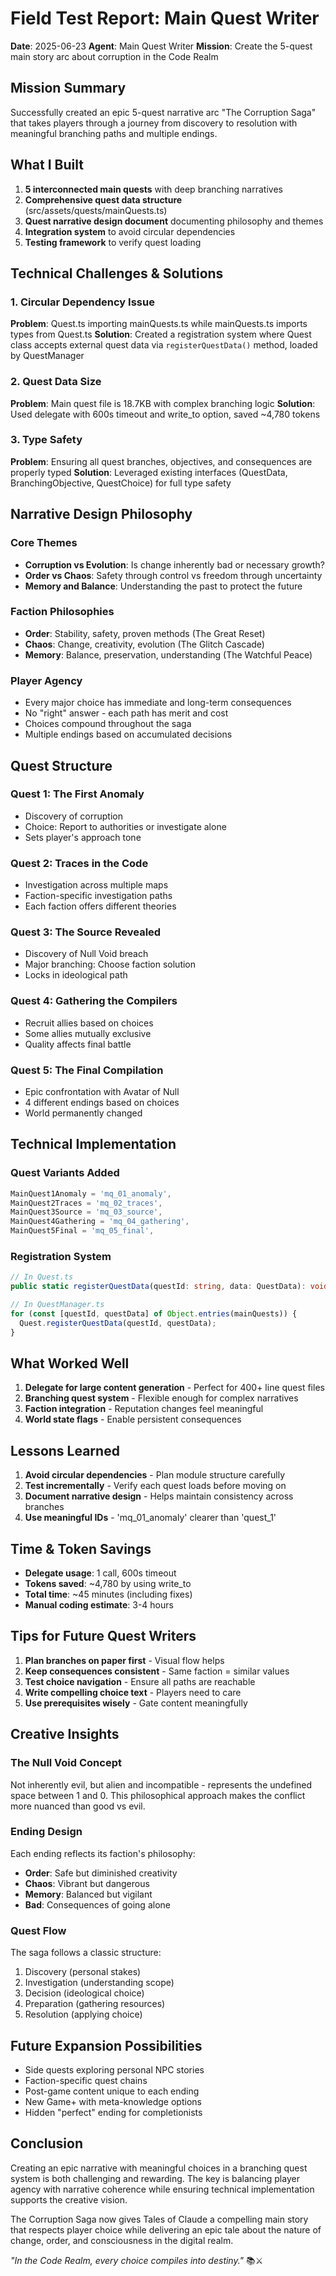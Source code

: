 # Field Test Report: Main Quest Writer
**Date**: 2025-06-23
**Agent**: Main Quest Writer
**Mission**: Create the 5-quest main story arc about corruption in the Code Realm

## Mission Summary
Successfully created an epic 5-quest narrative arc "The Corruption Saga" that takes players through a journey from discovery to resolution with meaningful branching paths and multiple endings.

## What I Built
1. **5 interconnected main quests** with deep branching narratives
2. **Comprehensive quest data structure** (src/assets/quests/mainQuests.ts)
3. **Quest narrative design document** documenting philosophy and themes
4. **Integration system** to avoid circular dependencies
5. **Testing framework** to verify quest loading

## Technical Challenges & Solutions

### 1. Circular Dependency Issue
**Problem**: Quest.ts importing mainQuests.ts while mainQuests.ts imports types from Quest.ts
**Solution**: Created a registration system where Quest class accepts external quest data via `registerQuestData()` method, loaded by QuestManager

### 2. Quest Data Size
**Problem**: Main quest file is 18.7KB with complex branching logic
**Solution**: Used delegate with 600s timeout and write_to option, saved ~4,780 tokens

### 3. Type Safety
**Problem**: Ensuring all quest branches, objectives, and consequences are properly typed
**Solution**: Leveraged existing interfaces (QuestData, BranchingObjective, QuestChoice) for full type safety

## Narrative Design Philosophy

### Core Themes
- **Corruption vs Evolution**: Is change inherently bad or necessary growth?
- **Order vs Chaos**: Safety through control vs freedom through uncertainty
- **Memory and Balance**: Understanding the past to protect the future

### Faction Philosophies
- **Order**: Stability, safety, proven methods (The Great Reset)
- **Chaos**: Change, creativity, evolution (The Glitch Cascade)
- **Memory**: Balance, preservation, understanding (The Watchful Peace)

### Player Agency
- Every major choice has immediate and long-term consequences
- No "right" answer - each path has merit and cost
- Choices compound throughout the saga
- Multiple endings based on accumulated decisions

## Quest Structure

### Quest 1: The First Anomaly
- Discovery of corruption
- Choice: Report to authorities or investigate alone
- Sets player's approach tone

### Quest 2: Traces in the Code
- Investigation across multiple maps
- Faction-specific investigation paths
- Each faction offers different theories

### Quest 3: The Source Revealed
- Discovery of Null Void breach
- Major branching: Choose faction solution
- Locks in ideological path

### Quest 4: Gathering the Compilers
- Recruit allies based on choices
- Some allies mutually exclusive
- Quality affects final battle

### Quest 5: The Final Compilation
- Epic confrontation with Avatar of Null
- 4 different endings based on choices
- World permanently changed

## Technical Implementation

### Quest Variants Added
```typescript
MainQuest1Anomaly = 'mq_01_anomaly',
MainQuest2Traces = 'mq_02_traces',
MainQuest3Source = 'mq_03_source',
MainQuest4Gathering = 'mq_04_gathering',
MainQuest5Final = 'mq_05_final',
```

### Registration System
```typescript
// In Quest.ts
public static registerQuestData(questId: string, data: QuestData): void

// In QuestManager.ts
for (const [questId, questData] of Object.entries(mainQuests)) {
  Quest.registerQuestData(questId, questData);
}
```

## What Worked Well
1. **Delegate for large content generation** - Perfect for 400+ line quest files
2. **Branching quest system** - Flexible enough for complex narratives
3. **Faction integration** - Reputation changes feel meaningful
4. **World state flags** - Enable persistent consequences

## Lessons Learned
1. **Avoid circular dependencies** - Plan module structure carefully
2. **Test incrementally** - Verify each quest loads before moving on
3. **Document narrative design** - Helps maintain consistency across branches
4. **Use meaningful IDs** - 'mq_01_anomaly' clearer than 'quest_1'

## Time & Token Savings
- **Delegate usage**: 1 call, 600s timeout
- **Tokens saved**: ~4,780 by using write_to
- **Total time**: ~45 minutes (including fixes)
- **Manual coding estimate**: 3-4 hours

## Tips for Future Quest Writers
1. **Plan branches on paper first** - Visual flow helps
2. **Keep consequences consistent** - Same faction = similar values
3. **Test choice navigation** - Ensure all paths are reachable
4. **Write compelling choice text** - Players need to care
5. **Use prerequisites wisely** - Gate content meaningfully

## Creative Insights

### The Null Void Concept
Not inherently evil, but alien and incompatible - represents the undefined space between 1 and 0. This philosophical approach makes the conflict more nuanced than good vs evil.

### Ending Design
Each ending reflects its faction's philosophy:
- **Order**: Safe but diminished creativity
- **Chaos**: Vibrant but dangerous
- **Memory**: Balanced but vigilant
- **Bad**: Consequences of going alone

### Quest Flow
The saga follows a classic structure:
1. Discovery (personal stakes)
2. Investigation (understanding scope)
3. Decision (ideological choice)
4. Preparation (gathering resources)
5. Resolution (applying choice)

## Future Expansion Possibilities
- Side quests exploring personal NPC stories
- Faction-specific quest chains
- Post-game content unique to each ending
- New Game+ with meta-knowledge options
- Hidden "perfect" ending for completionists

## Conclusion
Creating an epic narrative with meaningful choices in a branching quest system is both challenging and rewarding. The key is balancing player agency with narrative coherence while ensuring technical implementation supports the creative vision.

The Corruption Saga now gives Tales of Claude a compelling main story that respects player choice while delivering an epic tale about the nature of change, order, and consciousness in the digital realm.

*"In the Code Realm, every choice compiles into destiny."* 📚⚔️